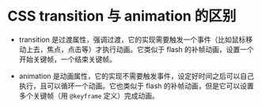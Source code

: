 # CSS transition 与 animation 的区别

* transition 是过渡属性，强调过渡，它的实现需要触发⼀个事件（⽐如⿏标移动上去，焦点，点击等）才执⾏动画。它类似于 flash 的补帧动画，设置⼀个开始关键帧，⼀个结束关键帧。

* animation 是动画属性，它的实现不需要触发事件，设定好时间之后可以⾃⼰执⾏，且可以循环⼀个动画。它也类似于 flash 的补帧动画，但是它可以设置多个关键帧（⽤ `@keyframe` 定义）完成动画。
